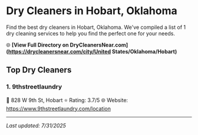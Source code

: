 # Dry Cleaners in Hobart, Oklahoma

Find the best dry cleaners in Hobart, Oklahoma. We've compiled a list of 1 dry cleaning services to help you find the perfect one for your needs.

🌐 **[View Full Directory on DryCleanersNear.com](https://drycleanersnear.com/city/United States/Oklahoma/Hobart)**

## Top Dry Cleaners

### 1. 9thstreetlaundry
📍 828 W 9th St, Hobart
⭐ Rating: 3.7/5
🌐 Website: https://www.9thstreetlaundry.com/location


---

*Last updated: 7/31/2025*
